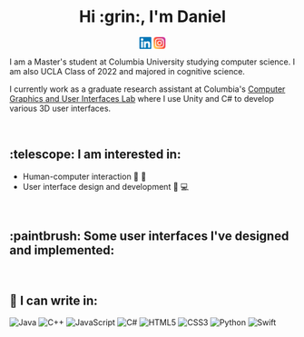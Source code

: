 <h1 align='center'> Hi :grin:, I'm Daniel </h1>

<p align='center'>
<a href='https://www.linkedin.com/in/daniel-hu-b59b82195/'><img align='center' src='https://raw.githubusercontent.com/dhu16/dhu16/main/linkedin.svg' alt='icon | LinkedIn' width='21px'/></a>
<a href='https://www.instagram.com/danielhu.16/'><img align='center' src='https://raw.githubusercontent.com/dhu16/dhu16/main/instagram.svg' alt='icon | Instagram' width='21px'/></a>
</p>

<p>
I am a Master's student at Columbia University studying computer science. I am also UCLA Class of 2022 and majored in cognitive science. 
</p>

I currently work as a graduate research assistant at Columbia's [Computer Graphics and User Interfaces Lab](https://graphics.cs.columbia.edu/home) where I use Unity and C# to develop various 3D user interfaces.

</br>


<h2 align='left'>:telescope: I am interested in: </h2>

- Human-computer interaction 👦 🤖
- User interface design and development 📱 💻

</br>


<h2 align='left'>:paintbrush: Some user interfaces I've designed and implemented: </h2>



</br>

## 📝 I can write in:

![Java](https://img.shields.io/badge/java-%23ED8B00.svg?style=for-the-badge&logo=java&logoColor=white)
![C++](https://img.shields.io/badge/c++-%2300599C.svg?style=for-the-badge&logo=c%2B%2B&logoColor=white)
![JavaScript](https://img.shields.io/badge/javascript-%23323330.svg?style=for-the-badge&logo=javascript&logoColor=%23F7DF1E)
![C#](https://img.shields.io/badge/c%23-%23239120.svg?style=for-the-badge&logo=c-sharp&logoColor=white)
![HTML5](https://img.shields.io/badge/html5-%23E34F26.svg?style=for-the-badge&logo=html5&logoColor=white)
![CSS3](https://img.shields.io/badge/css3-%231572B6.svg?style=for-the-badge&logo=css3&logoColor=white)
![Python](https://img.shields.io/badge/python-3670A0?style=for-the-badge&logo=python&logoColor=ffdd54)
![Swift](https://img.shields.io/badge/swift-F54A2A?style=for-the-badge&logo=swift&logoColor=white)




<!--
**dhu16/dhu16** is a ✨ _special_ ✨ repository because its `README.md` (this file) appears on your GitHub profile.

Here are some ideas to get you started:

- 🔭 I’m currently working on ...
- 🌱 I’m currently learning ...
- 👯 I’m looking to collaborate on ...
- 🤔 I’m looking for help with ...
- 💬 Ask me about ...
- 📫 How to reach me: ...
- 😄 Pronouns: ...
- ⚡ Fun fact: ...
-->
